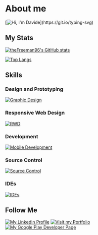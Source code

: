 # About me
[![Hi, I'm Davide](https://readme-typing-svg.herokuapp.com/?lines=I'm+Davide,+an+Italian+Dev+and+Designer;Hi,+I'm+Davide,+Dev+and+Designer+from+Italy.;It's-a+me+Davide!)](https://git.io/typing-svg)

## My Stats
[![theFreeman96's GitHub stats](https://github-readme-stats.vercel.app/api?username=theFreeman96&show_icons=true&theme=noctis_minimus)](https://github.com/theFreeman96/github-readme-stats)

[![Top Langs](https://github-readme-stats.vercel.app/api/top-langs/?username=theFreeman96&layout=compact&theme=noctis_minimus)](https://github.com/theFreeman96/github-readme-stats)

## Skills

### Design and Prototyping

[![Graphic Design](https://skillicons.dev/icons?i=ps,ai,id,pr,ae,figma,xd)](https://skillicons.dev)

### Responsive Web Design
[![RWD](https://skillicons.dev/icons?i=html,css,js,wordpress)](https://skillicons.dev)

### Development
[![Mobile Development](https://skillicons.dev/icons?i=dart,flutter,sqlite,ts,jest,cypress)](https://skillicons.dev)

### Source Control
[![Source Control](https://skillicons.dev/icons?i=git,github,gitlab,azure)](https://skillicons.dev)

### IDEs
[![IDEs](https://skillicons.dev/icons?i=vscode,androidstudio)](https://skillicons.dev)

## Follow Me

[![My LinkedIn Profile](https://img.shields.io/badge/LinkedIn-0E76A8?logo=linkedin&logoColor=white)](https://www.linkedin.com/in/davide-belvisi/)
[![Visit my Portfolio](https://img.shields.io/badge/Portfolio-2D333B?logo=github&logoColor=white)](https://thefreeman96.github.io/portfolio/)
[![My Google Play Developer Page](https://img.shields.io/badge/Google_Play-34A853?logo=googleplay&logoColor=white)](https://play.google.com/store/apps/dev?id=8416983635156421581)

<!---
theFreeman96/theFreeman96 is a ✨ special ✨ repository because its `README.md` (this file) appears on your GitHub profile.
You can click the Preview link to take a look at your changes.


